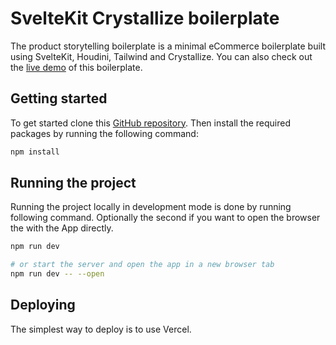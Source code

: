 # SvelteKit Crystallize boilerplate

The product storytelling boilerplate is a minimal eCommerce boilerplate built using SvelteKit, Houdini, Tailwind and Crystallize. You can also check out the [live demo](https://dounut-svelte.vercel.app/) of this boilerplate.


## Getting started

To get started clone this [GitHub repository](https://github.com/CrystallizeAPI/dounut-svelte). Then install the required packages by running the following command:

```bash
npm install
```
## Running the project

Running the project locally in development mode is done by running following command. Optionally the second if you want to open the browser the with the App directly.

```bash
npm run dev

# or start the server and open the app in a new browser tab
npm run dev -- --open
```

## Deploying

The simplest way to deploy is to use Vercel.